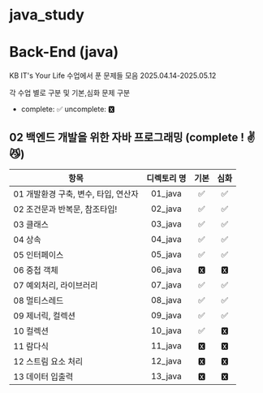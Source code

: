 # java_study

# Back-End (java)

KB IT's Your Life 수업에서 푼 문제들 모음
2025.04.14-2025.05.12

각 수업 별로 구분 및 기본,심화 문제 구분

- complete: ✅ uncomplete: 🆇

## 02 백엔드 개발을 위한 자바 프로그래밍 (complete ! ✌😼)

| 항목                                 | 디렉토리 명 | 기본 | 심화 |
| ------------------------------------ | :---------: | :--: | :--: |
| 01 개발환경 구축, 변수, 타입, 연산자 |   01_java   |  ✅  |  ✅   |
| 02 조건문과 반복문, 참조타입!        |   02_java   |  ✅   |  ✅   |
| 03 클래스                            |   03_java   |  ✅   |  ✅   |
| 04 상속                              |   04_java   |  ✅   |  ✅   |
| 05 인터페이스                        |   05_java   |  ✅   |  ✅   |
| 06 중첩 객체                         |   06_java   |  🆇   |  🆇   |
| 07 예외처리, 라이브러리              |   07_java   |  ✅   |  ✅   |
| 08 멀티스레드                        |   08_java   |  ✅   |  ✅   |
| 09 제너릭, 컬렉션                    |   09_java   |  ✅   |  ✅   |
| 10 컬렉션                            |   10_java   |  ✅   |  🆇   |
| 11 람다식                            |   11_java   |  🆇   |  🆇   |
| 12 스트림 요소 처리                  |   12_java   |  🆇   |  🆇   |
| 13 데이터 입출력                     |   13_java   |  🆇   |  🆇   |
